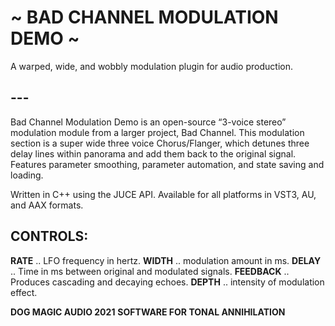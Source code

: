# ~ BAD CHANNEL MODULATION DEMO ~
 
A warped, wide, and wobbly modulation plugin for audio production.

## --- ##
Bad Channel Modulation Demo is an open-source “3-voice stereo” modulation module from a larger project, Bad Channel. This modulation section is a super wide three voice Chorus/Flanger, which detunes three delay lines within panorama and add them back to the original signal. Features parameter smoothing, parameter automation, and state saving and loading.

Written in C++ using the JUCE API. Available for all platforms in VST3, AU, and AAX formats.

## CONTROLS:
**RATE** .. LFO frequency in hertz.
**WIDTH** .. modulation amount in ms.
**DELAY** .. Time in ms between original and modulated signals.
**FEEDBACK** .. Produces cascading and decaying echoes.
**DEPTH** .. intensity of modulation effect.

**DOG MAGIC AUDIO 2021**
**SOFTWARE FOR TONAL ANNIHILATION**
